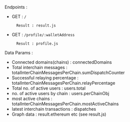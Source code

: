 Endpoints :

- GET : ```/```

        Result : result.js


- GET : ```/profile/:walletAddress```


        Result : profile.js



Data Params :
- Connected domains(chains)  : connectedDomains
- Total interchain messages : totalInterChainMessagesPerChain.sumDispatchCounter
- Successful relaying percentage : totalInterChainMessagesPerChain.relayPercentage
- Total no. of active users : users.total
- no. of active users by chain : users.perChainObj
- most active chains : totalInterChainMessagesPerChain.mostActiveChains
- latest interchain transactions : dispatches
- Graph data : result.ethereum etc (see result.js)